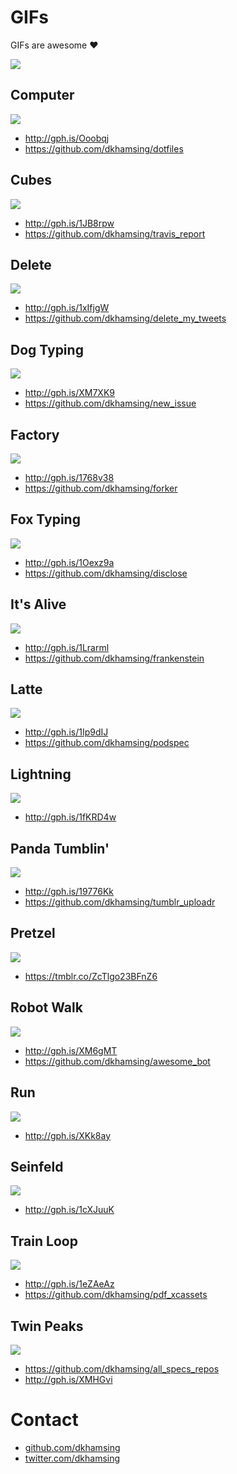 # GIFs

GIFs are awesome :heart:

![](http://i.giphy.com/12UlfHpF05ielO.gif)

## Computer

![](assets/mac-computer.gif)

- http://gph.is/Ooobqj
- https://github.com/dkhamsing/dotfiles

## Cubes

![](assets/cubes.gif)

- http://gph.is/1JB8rpw
- https://github.com/dkhamsing/travis_report

## Delete

![](assets/delete.gif)

- http://gph.is/1xIfjgW
- https://github.com/dkhamsing/delete_my_tweets

## Dog Typing

![](assets/dog-typing.gif)

- http://gph.is/XM7XK9
- https://github.com/dkhamsing/new_issue

## Factory

![](assets/factory.gif)

- http://gph.is/1768v38
- https://github.com/dkhamsing/forker

## Fox Typing

![](assets/fox-mulder-typing.gif)

- http://gph.is/1Oexz9a
- https://github.com/dkhamsing/disclose

## It's Alive

![](assets/its-alive.gif)

- http://gph.is/1Lrarml
- https://github.com/dkhamsing/frankenstein

## Latte

![](assets/latte.gif)

- http://gph.is/1Ip9dIJ
- https://github.com/dkhamsing/podspec

## Lightning

![](assets/lightning.gif)

- http://gph.is/1fKRD4w

## Panda Tumblin'

![](assets/panda-tumblin.gif)

- http://gph.is/19776Kk
- https://github.com/dkhamsing/tumblr_uploadr

## Pretzel

![](assets/pretzel.gif)

- https://tmblr.co/ZcTlgo23BFnZ6

## Robot Walk

![](assets/robot-walk.gif)

- http://gph.is/XM6gMT
- https://github.com/dkhamsing/awesome_bot

## Run

![](assets/run.gif)

- http://gph.is/XKk8ay

## Seinfeld

![](assets/seinfeld-computer.gif)

- http://gph.is/1cXJuuK

## Train Loop

![](assets/train-loop.gif)

- http://gph.is/1eZAeAz
- https://github.com/dkhamsing/pdf_xcassets

## Twin Peaks

![](assets/twin-peaks.gif)

- https://github.com/dkhamsing/all_specs_repos
- http://gph.is/XMHGvi

# Contact

- [github.com/dkhamsing](https://github.com/dkhamsing)
- [twitter.com/dkhamsing](https://twitter.com/dkhamsing)
